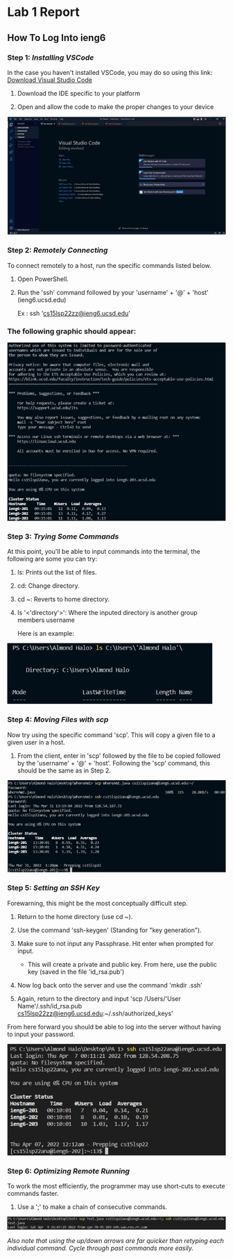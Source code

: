 
# Lab 1 Report

## How To Log Into ieng6

### **Step 1:** *Installing VSCode*

In the case you haven't installed VSCode, you may do so using this link: [Download Visual Studio Code](https://code.visualstudio.com/)

1. Download the IDE specific to your platform

2. Open and allow the code to make the proper changes to your device

![](Step_1.jpg)
### **Step 2:** *Remotely Connecting*

To connect remotely to a host, run the specific commands listed below.

1. Open PowerShell.

2. Run the 'ssh' command followed by your 'username' + '@' + 'host' (ieng6.ucsd.edu) 

   Ex : ssh 'cs15lsp22zz@ieng6.ucsd.edu'

### The following graphic should appear:

![](Step_2.jpg)

### **Step 3:** *Trying Some Commands*

At this point, you'll be able to input commands into the terminal, the following are some you can try:

1. ls: Prints out the list of files.

2. cd: Change directory.

3. cd ~: Reverts to home directory.

4. ls '<'directory'>': Where the inputed directory is another group members username

    Here is an example:

![](Step_3.jpg)

### **Step 4:** *Moving Files with scp*

Now try using the specific command 'scp'. This will copy a given file to a given user in a host.

1. From the client, enter in 'scp' followed by the file to be copied followed by the 'username' + '@' + 'host'. Following the 'scp' command, this should be the same as in Step 2.

![](Step_4.jpg)

### **Step 5:** *Setting an SSH Key*

Forewarning, this might be the most conceptually difficult step.

1. Return to the home directory (use cd ~).

2. Use the command 'ssh-keygen' (Standing for "key generation").

3. Make sure to not input any Passphrase. Hit enter when prompted for input.

    * This will create a private and public key. From here, use the public key (saved in the file 'id_rsa.pub')

4. Now log back onto the server and use the command 'mkdir .ssh'

5. Again, return to the directory and input 'scp /Users/'User Name'/.ssh/id_rsa.pub cs15lsp22zz@ieng6.ucsd.edu:~/.ssh/authorized_keys'

From here forward you should be able to log into the server without having to input your password.

![](Step_5.jpg)

### **Step 6:** *Optimizing Remote Running*

To work the most efficiently, the programmer may use short-cuts to execute commands faster.

1. Use a ';' to make a chain of consecutive commands.

![](Step_6.jpg)

*Also note that using the up/down arrows are far quicker than retyping each individual command. Cycle through past commands more easily.*

